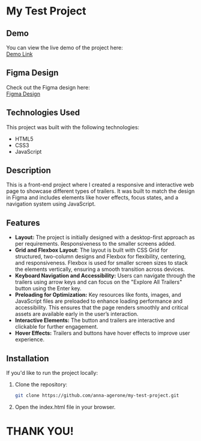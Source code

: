 # My Test Project

## Demo
You can view the live demo of the project here:  
[Demo Link](https://anna-agerone.github.io/my-test-project/)

## Figma Design
Check out the Figma design here:  
[Figma Design](https://www.figma.com/design/4Ew1s9UgRIn1vz2idQlpeH/FrontEnd-Developer-Test?node-id=0-1&p=f&t=u0Y7NmJrDgpulQjn-0)

## Technologies Used
This project was built with the following technologies:
- HTML5
- CSS3
- JavaScript

## Description
This is a front-end project where I created a responsive and interactive web page to showcase different types of trailers. It was built to match the design in Figma and includes elements like hover effects, focus states, and a navigation system using JavaScript.

## Features
- **Layout:** The project is initially designed with a desktop-first approach as per requirements. Responsiveness to the smaller screens added.
- **Grid and Flexbox Layout**: The layout is built with CSS Grid for structured, two-column designs and Flexbox for flexibility, centering, and responsiveness. Flexbox is used for smaller screen sizes to stack the elements vertically, ensuring a smooth transition across devices.
- **Keyboard Navigation and Accessibility:** Users can navigate through the trailers using arrow keys and can focus on the "Explore All Trailers" button using the Enter key.
- **Preloading for Optimization:** Key resources like fonts, images, and JavaScript files are preloaded to enhance loading performance and accessibility. This ensures that the page renders smoothly and critical assets are available early in the user’s interaction.
- **Interactive Elements:** The button and trailers are interactive and clickable for further engagement.
- **Hover Effects:** Trailers and buttons have hover effects to improve user experience.

## Installation

If you'd like to run the project locally:

1. Clone the repository:
   ```bash
   git clone https://github.com/anna-agerone/my-test-project.git
2. Open the index.html file in your browser.

# THANK YOU!
